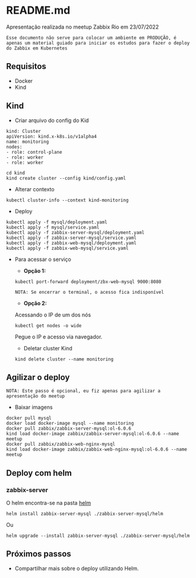 # README.md

Apresentação realizada no meetup Zabbix Rio em 23/07/2022

`Esse documento não serve para colocar um ambiente em PRODUÇÃO, é apenas um material guiado para iniciar os estudos para fazer o deploy do Zabbix em Kubernetes`


## Requisitos

- Docker
- Kind

## Kind

- Criar arquivo do config do Kid

```
kind: Cluster
apiVersion: kind.x-k8s.io/v1alpha4
name: monitoring
nodes:
- role: control-plane
- role: worker
- role: worker
```

```
cd kind
kind create cluster --config kind/config.yaml
```

- Alterar contexto 

```
kubectl cluster-info --context kind-monitoring
```

- Deploy


```
kubectl apply -f mysql/deployment.yaml
kubectl apply -f mysql/service.yaml
kubectl apply -f zabbix-server-mysql/deployment.yaml
kubectl apply -f zabbix-server-mysql/service.yaml
kubectl apply -f zabbix-web-mysql/deployment.yaml
kubectl apply -f zabbix-web-mysql/service.yaml
```

- Para acessar o serviço

    - **Opção 1:**

    ```
    kubectl port-forward deployment/zbx-web-mysql 9000:8080
    ```
    `NOTA: Se encerrar o terminal, o acesso fica indisponível`

    - **Opção 2:**

    Acessando o IP de um dos nós

    ```
    kubectl get nodes -o wide
    ```

    Pegue o IP e acesso via navegador.

    - Deletar cluster Kind

    ```
    kind delete cluster --name monitoring
    ```

## Agilizar o deploy

`NOTA: Este passo é opcional, eu fiz apenas para agilizar a apresentação do meetup`

- Baixar imagens

```
docker pull mysql
docker load docker-image mysql --name monitoring
docker pull zabbix/zabbix-server-mysql:ol-6.0.6
kind load docker-image zabbix/zabbix-server-mysql:ol-6.0.6 --name meetup
docker pull zabbix/zabbix-web-nginx-mysql
kind load docker-image zabbix/zabbix-web-nginx-mysql:ol-6.0.6 --name meetup
```

## Deploy com helm

### zabbix-server

O helm encontra-se na pasta [helm](./zabbix-server-mysql/helm)

```
helm install zabbix-server-mysql ./zabbix-server-mysql/helm
```

Ou

```
helm upgrade --install zabbix-server-mysql ./zabbix-server-mysql/helm
```


## Próximos passos

- Compartilhar mais sobre o deploy utilizando Helm.

